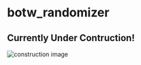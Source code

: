 # botw_randomizer
## **Currently Under Contruction!**
![construction image](https://media.giphy.com/media/jAYUbVXgESSti/giphy.gif)
